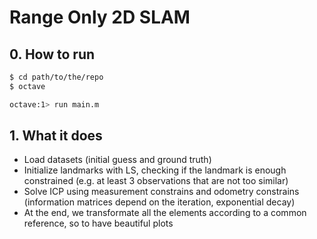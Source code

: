 # Range Only 2D SLAM
## 0. How to run
```bash
$ cd path/to/the/repo
$ octave

octave:1> run main.m
```

## 1. What it does

* Load datasets (initial guess and ground truth)
* Initialize landmarks with LS, checking if the landmark is enough constrained (e.g. at least 3 observations that are not too similar)
* Solve ICP using measurement constrains and odometry constrains (information matrices depend on the iteration, exponential decay)
* At the end, we transformate all the elements according to a common reference, so to have beautiful plots
